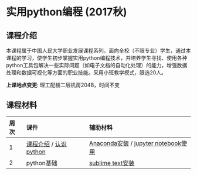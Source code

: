 # 实用python编程 (2017秋)

## 课程介绍

本课程属于中国人民大学职业发展课程系列。面向全校（不限专业）学生，通过本课程的学习，使学生初步掌握实用python编程技术，并培养学生寻找、使用各种python工具包解决一些实际问题（如电子文档的自动化处理）的能力，增强数据处理和数据可视化等方面的职业技能。采用小班教学模式，限选20人。

**上课地点变更**: 理工配楼二层机房204B，时间不变


## 课程材料

| 周次  | 课件 | 辅助材料 |
|:---- |:---- |:---- 
| 1   | [课程介绍](about-the-course.pdf) / [认识python](lecture1-intro.pdf)  | [Anaconda安装](install-anaconda.pdf) / [jupyter notebook使用](jupyter-notebook.pdf) |
| 2   | python基础 | [sublime text安装](sublime-intro.pdf) | 
